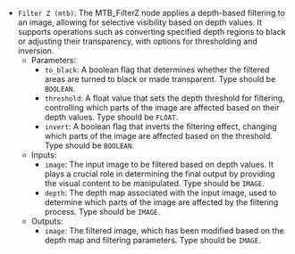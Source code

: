 - `Filter Z (mtb)`: The MTB_FilterZ node applies a depth-based filtering to an image, allowing for selective visibility based on depth values. It supports operations such as converting specified depth regions to black or adjusting their transparency, with options for thresholding and inversion.
    - Parameters:
        - `to_black`: A boolean flag that determines whether the filtered areas are turned to black or made transparent. Type should be `BOOLEAN`.
        - `threshold`: A float value that sets the depth threshold for filtering, controlling which parts of the image are affected based on their depth values. Type should be `FLOAT`.
        - `invert`: A boolean flag that inverts the filtering effect, changing which parts of the image are affected based on the threshold. Type should be `BOOLEAN`.
    - Inputs:
        - `image`: The input image to be filtered based on depth values. It plays a crucial role in determining the final output by providing the visual content to be manipulated. Type should be `IMAGE`.
        - `depth`: The depth map associated with the input image, used to determine which parts of the image are affected by the filtering process. Type should be `IMAGE`.
    - Outputs:
        - `image`: The filtered image, which has been modified based on the depth map and filtering parameters. Type should be `IMAGE`.
